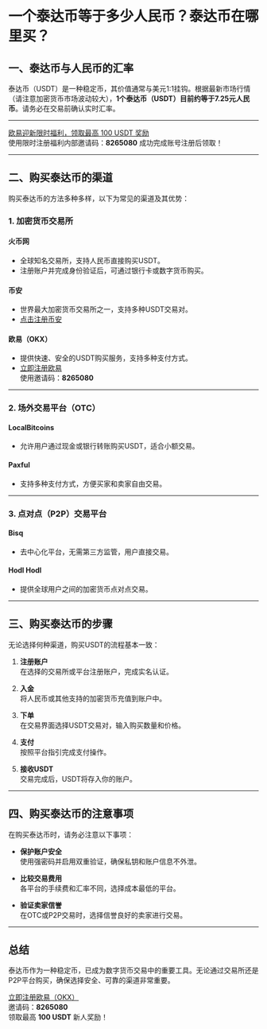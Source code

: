 # 一个泰达币等于多少人民币？泰达币在哪里买？



## 一、泰达币与人民币的汇率

泰达币（USDT）是一种稳定币，其价值通常与美元1:1挂钩。根据最新市场行情（请注意加密货币市场波动较大），**1个泰达币（USDT）目前约等于7.25元人民币**。请务必在交易前确认实时汇率。

---
[欧易迎新限时福利，领取最高 100 USDT 奖励](https://bit.ly/OKXe)  
使用限时注册福利内部邀请码：**8265080** 成功完成账号注册后领取！

---
## 二、购买泰达币的渠道

购买泰达币的方法多种多样，以下为常见的渠道及其优势：

### 1. 加密货币交易所

#### **火币网**
- 全球知名交易所，支持人民币直接购买USDT。
- 注册账户并完成身份验证后，可通过银行卡或数字货币购买。

#### **币安**
- 世界最大加密货币交易所之一，支持多种USDT交易对。
- [点击注册币安](https://bit.ly/Binancec)

#### **欧易（OKX）**
- 提供快速、安全的USDT购买服务，支持多种支付方式。
- [立即注册欧易](https://bit.ly/OKXe)  
  使用邀请码：**8265080**

---

### 2. 场外交易平台（OTC）

#### **LocalBitcoins**
- 允许用户通过现金或银行转账购买USDT，适合小额交易。

#### **Paxful**
- 支持多种支付方式，方便买家和卖家自由交易。

---

### 3. 点对点（P2P）交易平台

#### **Bisq**
- 去中心化平台，无需第三方监管，用户直接交易。

#### **Hodl Hodl**
- 提供全球用户之间的加密货币点对点交易。

---

## 三、购买泰达币的步骤

无论选择何种渠道，购买USDT的流程基本一致：

1. **注册账户**  
   在选择的交易所或平台注册账户，完成实名认证。

2. **入金**  
   将人民币或其他支持的加密货币充值到账户中。

3. **下单**  
   在交易界面选择USDT交易对，输入购买数量和价格。

4. **支付**  
   按照平台指引完成支付操作。

5. **接收USDT**  
   交易完成后，USDT将存入你的账户。

---

## 四、购买泰达币的注意事项

在购买泰达币时，请务必注意以下事项：

- **保护账户安全**  
  使用强密码并启用双重验证，确保私钥和账户信息不外泄。

- **比较交易费用**  
  各平台的手续费和汇率不同，选择成本最低的平台。

- **验证卖家信誉**  
  在OTC或P2P交易时，选择信誉良好的卖家进行交易。

---

## 总结

泰达币作为一种稳定币，已成为数字货币交易中的重要工具。无论通过交易所还是P2P平台购买，确保选择安全、可靠的渠道非常重要。

[立即注册欧易（OKX）](https://bit.ly/OKXe)  
邀请码：**8265080**  
领取最高 **100 USDT** 新人奖励！
